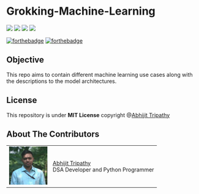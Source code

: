 # Grokking-Machine-Learning

<img src="https://img.shields.io/github/license/Abhijit2505/Grokking-Machine-Learning?style=for-the-badge">&nbsp;<img src ="https://img.shields.io/github/languages/code-size/Abhijit2505/Grokking-Machine-Learning?style=for-the-badge">&nbsp;<img src = "https://img.shields.io/github/contributors/Abhijit2505/Grokking-Machine-Learning?style=for-the-badge">&nbsp;<img src ="https://img.shields.io/github/last-commit/Abhijit2505/Grokking-Machine-Learning?style=for-the-badge">

[![forthebadge](https://forthebadge.com/images/badges/built-with-love.svg)](https://forthebadge.com)   [![forthebadge](https://forthebadge.com/images/badges/built-by-developers.svg)](https://forthebadge.com)

## Objective
This repo aims to contain different machine learning use cases along with the descriptions to the model architectures.

## License

This repository is under **MIT License** copyright @<a href = "https://github.com/Abhijit2505">Abhijit Tripathy</a>

## About The Contributors

<table>
    <tr>
        <td>
            <img src = "https://github.com/Abhijit2505/eduAlgo/blob/master/images/Abhijit23.jpeg" height = "100">
        </td>
            <td>
                <a href="https://github.com/Abhijit2505">Abhijit Tripathy</a></br>
    DSA Developer and Python Programmer
        </td>
        </tr>
    </table>

